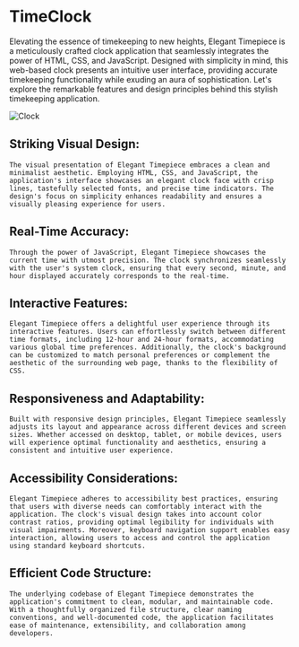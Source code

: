 # TimeClock

Elevating the essence of timekeeping to new heights, Elegant Timepiece is a meticulously crafted clock application that seamlessly integrates the power of HTML, CSS, and JavaScript. Designed with simplicity in mind, this web-based clock presents an intuitive user interface, providing accurate timekeeping functionality while exuding an aura of sophistication. Let's explore the remarkable features and design principles behind this stylish timekeeping application.

![Clock](https://github.com/anthony-ndegwa-dev/TimeClock/blob/main/Screenshot(657).png)
## Striking Visual Design:
    The visual presentation of Elegant Timepiece embraces a clean and minimalist aesthetic. Employing HTML, CSS, and JavaScript, the application's interface showcases an elegant clock face with crisp lines, tastefully selected fonts, and precise time indicators. The design's focus on simplicity enhances readability and ensures a visually pleasing experience for users.

## Real-Time Accuracy:
    Through the power of JavaScript, Elegant Timepiece showcases the current time with utmost precision. The clock synchronizes seamlessly with the user's system clock, ensuring that every second, minute, and hour displayed accurately corresponds to the real-time.

## Interactive Features:
    Elegant Timepiece offers a delightful user experience through its interactive features. Users can effortlessly switch between different time formats, including 12-hour and 24-hour formats, accommodating various global time preferences. Additionally, the clock's background can be customized to match personal preferences or complement the aesthetic of the surrounding web page, thanks to the flexibility of CSS.

## Responsiveness and Adaptability:
    Built with responsive design principles, Elegant Timepiece seamlessly adjusts its layout and appearance across different devices and screen sizes. Whether accessed on desktop, tablet, or mobile devices, users will experience optimal functionality and aesthetics, ensuring a consistent and intuitive user experience.

## Accessibility Considerations:
    Elegant Timepiece adheres to accessibility best practices, ensuring that users with diverse needs can comfortably interact with the application. The clock's visual design takes into account color contrast ratios, providing optimal legibility for individuals with visual impairments. Moreover, keyboard navigation support enables easy interaction, allowing users to access and control the application using standard keyboard shortcuts.

## Efficient Code Structure:
    The underlying codebase of Elegant Timepiece demonstrates the application's commitment to clean, modular, and maintainable code. With a thoughtfully organized file structure, clear naming conventions, and well-documented code, the application facilitates ease of maintenance, extensibility, and collaboration among developers.
